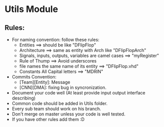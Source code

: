 # Utils Module
## Rules:
- For naming convention: follow these rules:
    - Entities ==> should be like "DFlipFlop"
    - Architecture ==> same as entity with Arch like "DFlipFlopArch"
    - Signals, inputs, outputs, variables are camel cases ==> "myRegister"
    - Rule of Thump ==> Avoid underscores
    - file names the same name of its entity ==> "DFlipFlop.vhd"
    - Constants All Capital letters ==> "MDRIN"
- Commits Convention:
    - [Team][Entity]: Message
    - [CNN][DMA]: fixing bug in syncronization.
- Document your code well (At least provide input output interface describing)
- Common code should be added in Utils folder.
- Every sub team should work on his branch.
- Don't merge on master unless your code is well tested.
- If you have other rules add them :D


